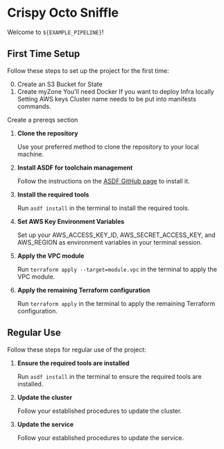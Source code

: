 # Crispy Octo Sniffle

Welcome to `${EXAMPLE_PIPELINE}`!

## First Time Setup

Follow these steps to set up the project for the first time:

0. Create an S3 Bucket for State
00. Create myZone 
You'll need Docker
If you want to deploy Infra locally
Setting AWS keys
Cluster name needs to be put into manifests commands.

Create a prereqs section

1. **Clone the repository**

   Use your preferred method to clone the repository to your local machine.

2. **Install ASDF for toolchain management**

   Follow the instructions on the [ASDF GitHub page](https://github.com/asdf-vm/asdf) to install it.

3. **Install the required tools**

   Run `asdf install` in the terminal to install the required tools.

4. **Set AWS Key Environment Variables**

    Set up your AWS_ACCESS_KEY_ID, AWS_SECRET_ACCESS_KEY, and AWS_REGION as environment variables in your terminal session.

4. **Apply the VPC module**

   Run `terraform apply --target=module.vpc` in the terminal to apply the VPC module.

5. **Apply the remaining Terraform configuration**

   Run `terraform apply` in the terminal to apply the remaining Terraform configuration.

## Regular Use

Follow these steps for regular use of the project:

1. **Ensure the required tools are installed**

   Run `asdf install` in the terminal to ensure the required tools are installed.

2. **Update the cluster**

   Follow your established procedures to update the cluster.

3. **Update the service**

   Follow your established procedures to update the service.